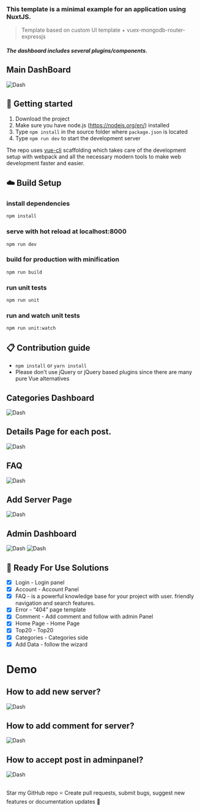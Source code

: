 ### This template is a minimal example for an application using NuxtJS.
> Template based on custom UI template + vuex-mongodb-router-expressjs
##### The dashboard includes several plugins/components.


## Main DashBoard
![Dash](/image/mainpagefull.png)

## :rocket: Getting started

1. Download the project
2. Make sure you have node.js (https://nodejs.org/en/) installed
3. Type `npm install` in the source folder where `package.json` is located
4. Type `npm run dev` to start the development server

The repo uses [vue-cli](https://github.com/vuejs/vue-cli) scaffolding which takes care of the development setup with webpack and all the necessary modern tools to make web development faster and easier.

## :cloud: Build Setup

### install dependencies
`npm install`
### serve with hot reload at localhost:8000
`npm run dev`
### build for production with minification
`npm run build`
### run unit tests
`npm run unit`
### run and watch unit tests
`npm run unit:watch`

## :clipboard: Contribution guide
* `npm install` or `yarn install`
* Please don't use jQuery or jQuery based plugins since there are many pure Vue alternatives


## Categories Dashboard
![Dash](/image/categoriesfull.png)

## Details Page for each post.
![Dash](/image/detail.png)

## FAQ
![Dash](/image/sssfullpage.png)

## Add Server Page
![Dash](/image/sunucuekle.png)

## Admin Dashboard
![Dash](/image/admindash.png)
![Dash](/image/adminonay.png)


## :paperclip: Ready For Use Solutions

- [X] Login - Login panel
- [X] Account - Account Panel
- [X] FAQ - is a powerful knowledge base for your project with user. friendly navigation and search features.
- [X] Error - “404” page template
- [X] Comment - Add comment and follow with admin Panel
- [X] Home Page - Home Page
- [X] Top20 - Top20
- [X] Categories - Categories side
- [X] Add Data - follow the wizard

# Demo
## How to add new server?
![Dash](https://media.giphy.com/media/SVqgOSM80h8TqKFUdx/giphy.gif?cid=790b7611a739572dd9268bd423fae8493cfe3da93840f7f8&rid=giphy.gif&ct=g)

## How to add comment for server?
![Dash](https://media.giphy.com/media/DCWEa4i6NdZd7zn7bx/giphy.gif?cid=790b7611f7d11c9a0b24d8ea5d5ce484839450ed589830f4&rid=giphy.gif&ct=g)

## How to accept post in adminpanel?
![Dash](https://media.giphy.com/media/rDT4wuzkfRS9lEzEG7/giphy.gif?cid=790b76116a3e4e4f1e7bd35781aa818efc003ad9ceab86bd&rid=giphy.gif&ct=g)

##
Star my GitHub repo ⭐
Create pull requests, submit bugs, suggest new features or documentation updates 🔧


